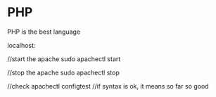 # PHP
PHP is the best language


localhost:

//start the apache
sudo apachectl start

//stop the apache
sudo apachectl stop


//check 
apachectl configtest
//if syntax is ok,  it means so far so good
